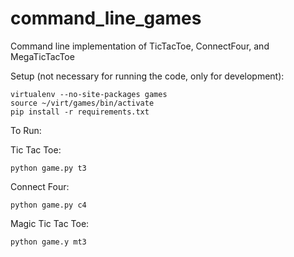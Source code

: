 command_line_games
==================

Command line implementation of TicTacToe, ConnectFour, and MegaTicTacToe

Setup (not necessary for running the code, only for development):

```
virtualenv --no-site-packages games
source ~/virt/games/bin/activate
pip install -r requirements.txt
```

To Run:

Tic Tac Toe:
```
python game.py t3
```

Connect Four:
```
python game.py c4
```

Magic Tic Tac Toe:
```
python game.y mt3
```
